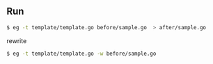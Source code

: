 ## Run
```bash
$ eg -t template/template.go before/sample.go  > after/sample.go
```

rewrite
```bash
$ eg -t template/template.go -w before/sample.go
```